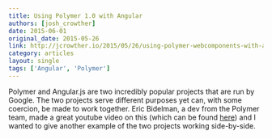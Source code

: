```yaml
---
title: Using Polymer 1.0 with Angular
authors: [josh_crowther]
date: 2015-06-01
original_date: 2015-05-26
link: http://jcrowther.io/2015/05/26/using-polymer-webcomponents-with-angular-js/
category: articles
layout: single
tags: ['Angular', 'Polymer']
---
```


Polymer and Angular.js are two incredibly popular projects that are run by Google. The two projects serve different purposes yet can, with some coercion, be made to work together. Eric Bidelman, a dev from the Polymer team, made a great youtube video on this (which can be found [here](https://www.youtube.com/watch?v=p1NpZ-0Op0w)) and I wanted to give another example of the two projects working side-by-side.

<!-- Excerpt -->

